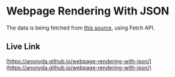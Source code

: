 # Webpage Rendering With JSON

The data is being fetched from [this source](https://anonyda.github.io/json-data-server/website/websiteData.json), using Fetch API.

## Live Link
[https://anonyda.github.io/webpage-rendering-with-json/](https://anonyda.github.io/webpage-rendering-with-json/)
